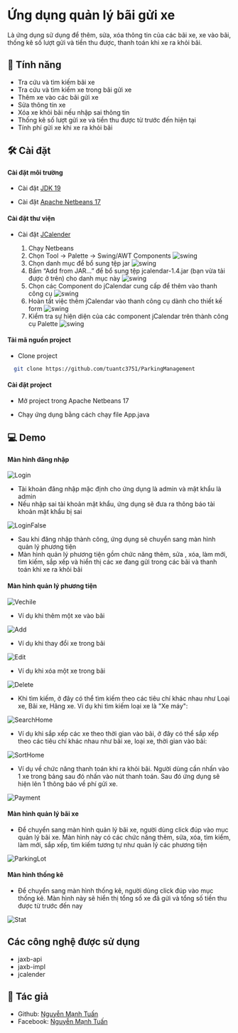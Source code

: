 
# Ứng dụng quản lý bãi gửi xe

Là ứng dụng sử dụng để thêm, sửa, xóa thông tin của các bãi xe, xe vào bãi, thống kê số lượt gửi và tiền thu được, thanh toán khi xe ra khỏi bãi.


## 🧐 Tính năng
- Tra cứu và tìm kiếm bãi xe
- Tra cứu và tìm kiếm xe trong bãi gửi xe
- Thêm xe vào các bãi gửi xe
- Sửa thông tin xe
- Xóa xe khỏi bãi nếu nhập sai thông tin
- Thống kê số lượt gửi xe và tiền thu được từ trước đến hiện tại
- Tính phí gửi xe khi xe ra khỏi bãi

## 🛠️ Cài đặt

#### Cài đặt môi trường

* Cài đặt [JDK 19](https://download.oracle.com/java/19/archive/jdk-19.0.2_windows-x64_bin.exe (sha256))

* Cài đặt [Apache Netbeans 17](https://netbeans.apache.org/download/nb17/)

#### Cài đặt thư viện

* Cài đặt [JCalender](https://www.toedter.com/download/jcalendar-1.4.zip)

    1. Chạy Netbeans
    2. Chọn Tool -> Palette -> Swing/AWT Components
    ![swing](https://i0.wp.com/kienthuclaptrinh.vn/wp-content/uploads/2012/10/jcalendar1.png?w=454&ssl=1)
    3. Chọn danh mục để bổ sung tệp jar
    ![swing](https://i0.wp.com/kienthuclaptrinh.vn/wp-content/uploads/2012/10/jcalendar4.png?w=461&ssl=1)
    4. Bấm “Add from JAR…” để bổ sung tệp jcalendar-1.4.jar (bạn vừa tải được ở trên) cho danh mục này
    ![swing](https://i0.wp.com/kienthuclaptrinh.vn/wp-content/uploads/2012/10/jcalendar5.png?ssl=1)
    5. Chọn các Component do jCalendar cung cấp để thêm vào thanh công cụ
    ![swing](https://i0.wp.com/kienthuclaptrinh.vn/wp-content/uploads/2012/10/jcalendar6.png?w=620&ssl=1)
    6. Hoàn tất việc thêm jCalendar vào thanh công cụ dành cho thiết kế form
    ![swing](https://i0.wp.com/kienthuclaptrinh.vn/wp-content/uploads/2012/10/jcalendar7.png?w=667&ssl=1)
    7. Kiểm tra sự hiện diện của các component jCalendar trên thành công cụ Palette
    ![swing](https://i0.wp.com/kienthuclaptrinh.vn/wp-content/uploads/2012/10/jcalendar8.png?w=278&ssl=1)
 #### Tải mã nguồn project

* Clone project

```bash
  git clone https://github.com/tuantc3751/ParkingManagement
```

#### Cài đặt project
* Mở project trong Apache Netbeans 17

* Chạy ứng dụng bằng cách chạy file App.java
## 💻 Demo

#### Màn hình đăng nhập

![Login](https://github.com/tuantc3751/ParkingManagement/blob/main/readmeImage/LoginFrame.JPG?raw=true)

- Tài khoản đăng nhập mặc định cho ứng dụng là admin và mật khẩu là admin
- Nếu nhập sai tài khoản mật khẩu, ứng dụng sẽ đưa ra thông báo tài khoản mật khẩu bị sai

![LoginFalse](https://github.com/tuantc3751/ParkingManagement/blob/main/readmeImage/LoginFalse.JPG?raw=true)

- Sau khi đăng nhập thành công, ứng dụng sẽ chuyển sang màn hình quản lý phương tiện
- Màn hình quản lý phương tiện gồm chức năng thêm, sửa , xóa, làm mới, tìm kiếm, sắp xếp và hiển thị các xe đang gửi trong các bãi và thanh toán khi xe ra khỏi bãi

#### Màn hình quản lý phương tiện

![Vechile](https://github.com/tuantc3751/ParkingManagement/blob/main/readmeImage/VehicleFrame.JPG?raw=true)

- Ví dụ khi thêm một xe vào bãi

![Add](https://github.com/tuantc3751/ParkingManagement/blob/main/readmeImage/AddVehicle.JPG?raw=true)

- Ví dụ khi thay đổi xe trong bãi

![Edit](https://github.com/tuantc3751/ParkingManagement/blob/main/readmeImage/EditVehicle.JPG?raw=true)

- Ví dụ khi xóa một xe trong bãi

![Delete](https://github.com/tuantc3751/ParkingManagement/blob/main/readmeImage/DeleteVehicle.JPG?raw=true)

- Khi tìm kiếm, ở đây có thể tìm kiếm theo các tiêu chí khác nhau như Loại xe, Bãi xe, Hãng xe. Ví dụ khi tìm kiếm loại xe là "Xe máy":

![SearchHome](https://github.com/tuantc3751/ParkingManagement/blob/main/readmeImage/SearchVehicle.JPG?raw=true)

- Ví dụ khi sắp xếp các xe theo thời gian vào bãi, ở đây có thể sắp xếp theo các tiêu chí khác nhau như bãi xe, loại xe, thời gian vào bãi:

![SortHome](https://github.com/tuantc3751/ParkingManagement/blob/main/readmeImage/SortVehicle.JPG?raw=true)

- Ví dụ về chức năng thanh toán khi ra khỏi bãi. Người dùng cần nhấn vào 1 xe trong bảng sau đó nhấn vào nút thanh toán. Sau đó ứng dụng sẽ hiện lên 1 thông báo về phí gửi xe.

![Payment](https://github.com/tuantc3751/ParkingManagement/blob/main/readmeImage/Payment.JPG?raw=true)

#### Màn hình quản lý bãi xe
- Để chuyển sang màn hình quản lý bãi xe, người dùng click đúp vào mục quản lý bãi xe. Màn hình này có các chức năng thêm, sửa, xóa, tìm kiểm, làm mới, sắp xếp, tìm kiếm tương tự như quản lý các phương tiện

![ParkingLot](https://github.com/tuantc3751/ParkingManagement/blob/main/readmeImage/ParkingLot.JPG?raw=true)

#### Màn hình thống kê
- Để chuyển sang màn hình thống kê, người dùng click đúp vào mục thống kê. Màn hình này sẽ hiển thị tổng số xe đã gửi và tổng số tiền thu được từ trước đến nay

![Stat](https://github.com/tuantc3751/ParkingManagement/blob/main/readmeImage/Statistic.JPG?raw=true)


## Các công nghệ được sử dụng
- jaxb-api
- jaxb-impl
- jcalender
## 🚀 Tác giả

- Github: [Nguyễn Mạnh Tuấn](https://github.com/tuantc3751)
- Facebook: [Nguyễn Mạnh Tuấn](https://www.facebook.com/tuan.toytoy.3)

